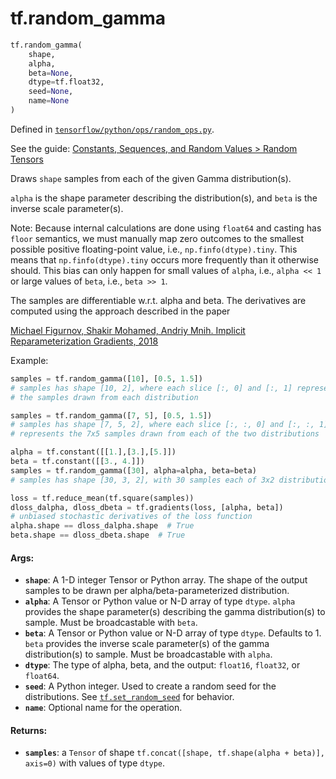 <div itemscope itemtype="http://developers.google.com/ReferenceObject">
<meta itemprop="name" content="tf.random_gamma" />
</div>

# tf.random_gamma

``` python
tf.random_gamma(
    shape,
    alpha,
    beta=None,
    dtype=tf.float32,
    seed=None,
    name=None
)
```



Defined in [`tensorflow/python/ops/random_ops.py`](https://www.tensorflow.org/code/tensorflow/python/ops/random_ops.py).

See the guide: [Constants, Sequences, and Random Values > Random Tensors](../../../api_guides/python/constant_op.md#Random_Tensors)

Draws `shape` samples from each of the given Gamma distribution(s).

`alpha` is the shape parameter describing the distribution(s), and `beta` is
the inverse scale parameter(s).

Note: Because internal calculations are done using `float64` and casting has
`floor` semantics, we must manually map zero outcomes to the smallest
possible positive floating-point value, i.e., `np.finfo(dtype).tiny`.  This
means that `np.finfo(dtype).tiny` occurs more frequently than it otherwise
should.  This bias can only happen for small values of `alpha`, i.e.,
`alpha << 1` or large values of `beta`, i.e., `beta >> 1`.

The samples are differentiable w.r.t. alpha and beta.
The derivatives are computed using the approach described in the paper

[Michael Figurnov, Shakir Mohamed, Andriy Mnih.
Implicit Reparameterization Gradients, 2018](https://arxiv.org/abs/1805.08498)

Example:

```python
samples = tf.random_gamma([10], [0.5, 1.5])
# samples has shape [10, 2], where each slice [:, 0] and [:, 1] represents
# the samples drawn from each distribution

samples = tf.random_gamma([7, 5], [0.5, 1.5])
# samples has shape [7, 5, 2], where each slice [:, :, 0] and [:, :, 1]
# represents the 7x5 samples drawn from each of the two distributions

alpha = tf.constant([[1.],[3.],[5.]])
beta = tf.constant([[3., 4.]])
samples = tf.random_gamma([30], alpha=alpha, beta=beta)
# samples has shape [30, 3, 2], with 30 samples each of 3x2 distributions.

loss = tf.reduce_mean(tf.square(samples))
dloss_dalpha, dloss_dbeta = tf.gradients(loss, [alpha, beta])
# unbiased stochastic derivatives of the loss function
alpha.shape == dloss_dalpha.shape  # True
beta.shape == dloss_dbeta.shape  # True
```

#### Args:

* <b>`shape`</b>: A 1-D integer Tensor or Python array. The shape of the output samples
    to be drawn per alpha/beta-parameterized distribution.
* <b>`alpha`</b>: A Tensor or Python value or N-D array of type `dtype`. `alpha`
    provides the shape parameter(s) describing the gamma distribution(s) to
    sample. Must be broadcastable with `beta`.
* <b>`beta`</b>: A Tensor or Python value or N-D array of type `dtype`. Defaults to 1.
    `beta` provides the inverse scale parameter(s) of the gamma
    distribution(s) to sample. Must be broadcastable with `alpha`.
* <b>`dtype`</b>: The type of alpha, beta, and the output: `float16`, `float32`, or
    `float64`.
* <b>`seed`</b>: A Python integer. Used to create a random seed for the distributions.
    See
    <a href="../tf/set_random_seed.md"><code>tf.set_random_seed</code></a>
    for behavior.
* <b>`name`</b>: Optional name for the operation.


#### Returns:

* <b>`samples`</b>: a `Tensor` of shape
    `tf.concat([shape, tf.shape(alpha + beta)], axis=0)` with values of type
    `dtype`.